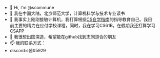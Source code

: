 - 👋 Hi, I’m @scommune 
- 👀 我在中国大陆，北京师范大学，计算机科学与技术专业读书
- 🌱 我事实上刚刚接触计算机，我打算根据[CS自学指南](https://csdiy.wiki/)的指导教育自己。我目前主要的精力在应付学校课程，同时，我在学习CS61B，在假期我还打算学习CSAPP
- 💞️ 我很想出国深造，希望能在github找到志同道合的朋友
- 📫 我的联系方式：
- discord:s酱#5929

<!---
scommune/scommune is a ✨ special ✨ repository because its `README.md` (this file) appears on your GitHub profile.
You can click the Preview link to take a look at your changes.
--->
